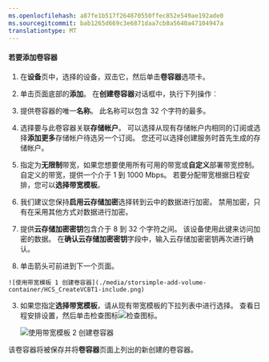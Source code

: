 ```yaml
---
ms.openlocfilehash: a87fe1b517f264870550ffec852e549ae192ade0
ms.sourcegitcommit: bab1265d669c3e6871daa7cb8a5640a47104947a
translationtype: MT
---
```

<properties 
   pageTitle="添加卷容器"
   description="说明如何使用 StorSimple 管理器服务卷容器页面可以添加卷的容器。"
   services="storsimple"
   documentationCenter="NA"
   authors="SharS"
   manager="carolz"
   editor="" />
<tags 
   ms.service="storsimple"
   ms.devlang="NA"
   ms.topic="article"
   ms.tgt_pltfrm="NA"
   ms.workload="TBD"
   ms.date="08/14/2015"
   ms.author="v-sharos" />

#### 若要添加卷容器

1. 在**设备**页中，选择的设备，双击它，然后单击**卷容器**选项卡。

2. 单击页面底部的**添加**。 在**创建卷容器**对话框中，执行下列操作︰

  1. 提供卷容器的唯一**名称**。 此名称可以包含 32 个字符的最多。
  2. 选择要与此卷容器关联**存储帐户**。 可以选择从现有存储帐户内相同的订阅或选择**添加更多**存储帐户待选另一个订阅。 您还可以选择创建服务时首先生成的存储帐户。
  3. 指定为**无限制**带宽，如果您想要使用所有可用的带宽或**自定义**部署带宽控制。 自定义的带宽，提供一个介于 1 到 1000 Mbps。 若要分配带宽根据日程安排，您可以**选择带宽模板**。
  4. 我们建议您保持**启用云存储加密**选择转到云中的数据进行加密。 禁用加密，只有在采用其他方式对数据进行加密。
  5. 提供**云存储加密密钥**包含介于 8 到 32 个字符之间。 该设备使用此键来访问加密的数据。 在**确认云存储加密密钥**字段中，输入云存储加密密钥再次进行确认。
  6. 单击箭头可前进到下一个页面。

    ![使用带宽模板 1 创建卷容器](./media/storsimple-add-volume-container/HCS_CreateVCBT1-include.png) 

3. 如果您指定**选择带宽模板**，请从现有带宽模板的下拉列表中进行选择。 查看日程安排设置，然后单击检查图标![检查图标](./media/storsimple-configure-new-storage-account/HCS_CheckIcon-include.png)。

    ![使用带宽模板 2 创建卷容器](./media/storsimple-add-volume-container/HCS_CreateVCBT2-include.png) 

该卷容器将被保存并将**卷容器**页面上列出的新创建的卷容器。
 
